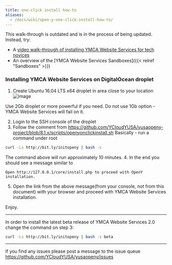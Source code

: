 ```yaml
---
title: one-click install how-to
aliases:
  - /docs/wiki/open-y-one-click-install-how-to/
---
```


This walk-through is outdated and is in the process of being updated. Instead, try:

- A [video walk-through of installing YMCA Website Services for tech novices](https://www.youtube.com/watch?v=nGyMJCwMsqM)
- An overview of the [YMCA Website Services Sandboxes]({{< relref "Sandboxes" >}})

### Installing YMCA Website Services on DigitalOcean droplet

1. Create Ubuntu 16.04 LTS x64 droplet in area close to your location
![image](https://user-images.githubusercontent.com/563412/44273919-6ffd8c80-a249-11e8-958b-3d7fbee6108d.png)

Use 2Gb droplet or more powerful if you need. Do not use 1Gb option - YMCA Website Services will fail on it.

2. Login to the SSH console of the droplet
3. Follow the comment from https://github.com/YCloudYUSA/yusaopeny-project/blob/8.1.x/scripts/openyonclickinstall.sh
Basically - run a command under root
```sh
curl -Ls http://bit.ly/initopeny | bash -s
```
The command above will run approximately 10 minutes.
4. In the end you should see a message similar to
```
Open http://127.0.0.1/core/install.php to proceed with OpenY installation.
```
5. Open the link from the above message(from your console, not from this document) with your browser and proceed with YMCA Website Services installation.

Enjoy.

---

In order to install the latest beta release of YMCA Website Services 2.0 change the command on step 3:

```sh
curl -Ls http://bit.ly/initopeny | bash -s beta
```

---

If you find any issues please post a message to the issue queue https://github.com/YCloudYUSA/yusaopeny/issues
